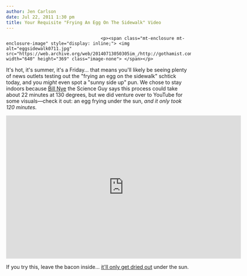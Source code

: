 ```yaml
---
author: Jen Carlson
date: Jul 22, 2011 1:30 pm
title: Your Requisite "Frying An Egg On The Sidewalk" Video
---
```


	
										<p><span class="mt-enclosure mt-enclosure-image" style="display: inline;"> <img alt="eggsidewalk0711.jpg" src="https://web.archive.org/web/20140713050305im_/http://gothamist.com/attachments/arts_jen/eggsidewalk0711.jpg" width="640" height="369" class="image-none"> </span></p>

<p>It&apos;s hot, it&apos;s summer, it&apos;s a Friday... that means you&apos;ll likely be seeing plenty of news outlets testing out the &quot;frying an egg on the sidewalk&quot; schtick today, and you <em>might</em> even spot a &quot;sunny side up&quot; pun. We chose to stay indoors because <a href="https://web.archive.org/web/20140713050305/http://www.billnye.com/so-hot-you-could-fry-an-egg/">Bill Nye</a> the Science Guy says this process could take about 22 minutes at 130 degrees, but we did venture over to YouTube for some visuals&#x2014;check it out: an egg frying under the sun, <em>and it only took 120 minutes.</em></p>

<p><iframe width="640" height="390" src="https://web.archive.org/web/20140713050305if_/http://www.youtube.com/embed/w-8WMwuXt_I" frameborder="0" allowfullscreen></iframe></p>

<p>If you try this, leave the bacon inside... <a href="https://web.archive.org/web/20140713050305/http://republicofbacon.com/2011/07/22/can-bacon-be-cooked-on-the-sidewalk/">it&apos;ll only get dried out</a> under the sun.</p>					
										
									
				